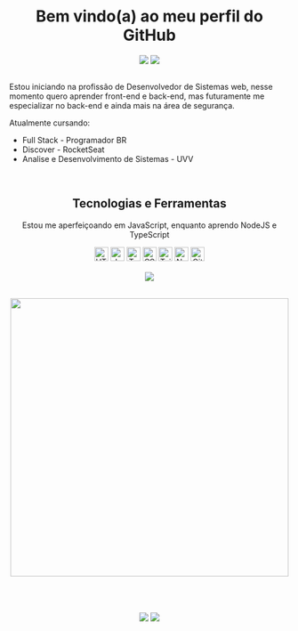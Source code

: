 <h1 align="center"><strong>
Bem vindo(a) ao meu perfil do GitHub <br>
</strong></h1> 

<!-- Redes Sociais -->

<div align="center">  
    <a target="_blank" href = "mailto:lucasvm.ti@gmail.com"><img src="https://img.shields.io/badge/Gmail-D14836?style=for-the-badge&logo=gmail&logoColor=white"></a>    
    <a target="_blank" href="https://www.linkedin.com/in/lucas-v-marangoni/" target="_blank"><img src="https://img.shields.io/badge/-LinkedIn-%230077B5?style=for-the-badge&logo=linkedin&logoColor=white"></a>   
<!--    <a target="_blank" href="https://www.instagram.com/ldragk.dev/" target="_blank"><img src="https://img.shields.io/badge/Instagram-E4405F?style=for-the-badge&logo=instagram&logoColor=white"></a>   -->
</div> 

##

<p>Estou iniciando na profissão de Desenvolvedor de Sistemas web, nesse momento quero aprender front-end e back-end, mas futuramente me especializar no back-end e ainda mais na área de segurança.
    
   Atualmente cursando:    
    
   - Full Stack - Programador BR
   - Discover - RocketSeat
   - Analise e Desenvolvimento de Sistemas - UVV
    
</p>

##

<!-- Tecnologias -->


<div style="display: inline-block" align="center">

<h2><strong>Tecnologias e Ferramentas</strong></h2>
    
<p> Estou me aperfeiçoando em JavaScript, enquanto aprendo NodeJS e TypeScript </p>


<img width="25px" src="https://cdn.jsdelivr.net/gh/devicons/devicon/icons/html5/html5-plain.svg" title="HTML5" />        
<img width="25px" src="https://cdn.jsdelivr.net/gh/devicons/devicon/icons/javascript/javascript-plain.svg" title="JavaScript"/>
<img width="25px" src="https://cdn.jsdelivr.net/gh/devicons/devicon/icons/typescript/typescript-plain.svg" title="TypeScript"/>
<img width="25px" src="https://cdn.jsdelivr.net/gh/devicons/devicon/icons/css3/css3-plain.svg" title="CSS3"/> 
<img width="25px" src="https://cdn.jsdelivr.net/gh/devicons/devicon/icons/tailwindcss/tailwindcss-plain.svg" title="TailWind-CSS"/>
<!-- <img width="25px" src="https://cdn.jsdelivr.net/gh/devicons/devicon/icons/react/react-original.svg" title="React"/> -->
    
<img width="25px" src="https://cdn.jsdelivr.net/gh/devicons/devicon/icons/nodejs/nodejs-original.svg" title="NodeJS" />

<img width="25px" src="https://cdn.jsdelivr.net/gh/devicons/devicon/icons/git/git-original.svg" title="Git" />
    
</div><br><br>

<!-- CodeWars -->

<div align="center" href="https://www.codewars.com/users/Ldragk">
<a target="_blank" href="https://www.codewars.com/users/Ldragk"><img src="https://www.codewars.com/users/Ldragk/badges/large"></a>
</div><br>

<!-- Linguagens Usadas -->

<div align="center" >
    
   <img width="500em"  src="https://github-readme-stats.vercel.app/api/top-langs/?username=Ldragk&layout=compact&langs_count=7&theme=midnight-purple"/></a>
</div> <br><br><br>
                                                                                                                      
<!-- Redes sociais -->                                                                                                                     

<div align="center">  
    <a target="_blank" href = "mailto:lucasvm.ti@gmail.com"><img src="https://img.shields.io/badge/Gmail-D14836?style=for-the-badge&logo=gmail&logoColor=white"></a>    
    <a target="_blank" href="https://www.linkedin.com/in/lucas-v-marangoni/" target="_blank"><img src="https://img.shields.io/badge/-LinkedIn-%230077B5?style=for-the-badge&logo=linkedin&logoColor=white"></a>   
   <!-- <a target="_blank" href="https://www.instagram.com/ldragk.dev/" target="_blank"><img src="https://img.shields.io/badge/Instagram-E4405F?style=for-the-badge&logo=instagram&logoColor=white"></a>   -->
</div> 

                                                                                                               
                                                                                                   
